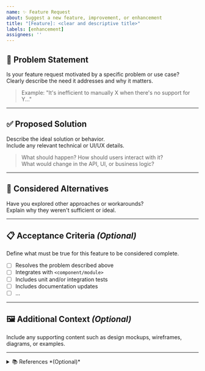 ```yaml
---
name: ✨ Feature Request
about: Suggest a new feature, improvement, or enhancement
title: "[Feature]: <clear and descriptive title>"
labels: [enhancement]
assignees: ''
---
```


## 📌 Problem Statement

Is your feature request motivated by a specific problem or use case?  
Clearly describe the need it addresses and why it matters.

> Example: "It's inefficient to manually X when there's no support for Y..."

---

## ✅ Proposed Solution

Describe the ideal solution or behavior.  
Include any relevant technical or UI/UX details.

> What should happen? How should users interact with it?  
> What would change in the API, UI, or business logic?

---

## 🔁 Considered Alternatives

Have you explored other approaches or workarounds?  
Explain why they weren't sufficient or ideal.

---

## 📋 Acceptance Criteria *(Optional)*

Define what must be true for this feature to be considered complete.

- [ ] Resolves the problem described above
- [ ] Integrates with `<component/module>`
- [ ] Includes unit and/or integration tests
- [ ] Includes documentation updates
- [ ] ...

---

## 🖼️ Additional Context *(Optional)*

Include any supporting content such as design mockups, wireframes, diagrams, or examples.

---

<details>
<summary>📚 References *(Optional)*</summary>

- Related issues or pull requests
- External tools or libraries with similar features
- Documentation or standards relevant to implementation

</details>